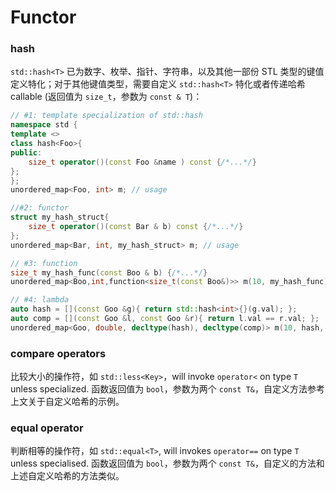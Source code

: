 

# Functor

### hash

`std::hash<T>` 已为数字、枚举、指针、字符串，以及其他一部份 STL 类型的键值定义特化；对于其他键值类型，需要自定义 `std::hash<T>`  特化或者传递哈希 callable (返回值为 `size_t`，参数为 `const & T`)：

```c++
// #1: template specialization of std::hash
namespace std {
template <>
class hash<Foo>{
public:
    size_t operator()(const Foo &name ) const {/*...*/}
};
}; 
unordered_map<Foo, int> m; // usage

//#2: functor
struct my_hash_struct{ 
    size_t operator()(const Bar & b) const {/*...*/}
}; 
unordered_map<Bar, int, my_hash_struct> m; // usage

// #3: function
size_t my_hash_func(const Boo & b) {/*...*/}
unordered_map<Boo,int,function<size_t(const Boo&)>> m(10, my_hash_func); // usage

// #4: lambda
auto hash = [](const Goo &g){ return std::hash<int>{}(g.val); };
auto comp = [](const Goo &l, const Goo &r){ return l.val == r.val; };
unordered_map<Goo, double, decltype(hash), decltype(comp)> m(10, hash, comp); // usage
```

### compare operators

比较大小的操作符，如 `std::less<Key>`，will invoke `operator<` on type `T` unless specialized. 函数返回值为 `bool`，参数为两个 `const T&`，自定义方法参考上文关于自定义哈希的示例。

### equal operator

判断相等的操作符，如 `std::equal<T>`, will invokes `operator==` on type `T` unless specialised. 函数返回值为 `bool`，参数为两个 `const T&`，自定义的方法和上述自定义哈希的方法类似。